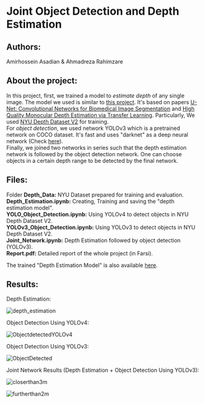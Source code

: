 # Joint Object Detection and Depth Estimation

## Authors:
Amirhossein Asadian & Ahmadreza Rahimzare

## About the project:
In this project, first, we trained a model to *estimate depth* of any single image. The model we used is similar to [this project](https://github.com/siddinc/monocular_depth_estimation). It's based on papers [U-Net: Convolutional Networks for Biomedical Image Segmentation](https://arxiv.org/abs/1505.04597) and [High Quality Monocular Depth Estimation via Transfer Learning](https://arxiv.org/abs/1812.11941). Particularly, We used [NYU Depth Dataset V2](https://cs.nyu.edu/~silberman/datasets/nyu_depth_v2.html) for training.
<br> For *object detection*, we used network YOLOv3 which is a pretrained network on COCO dataset. It's fast and uses "darknet" as a deep neural network (Check [here](https://pjreddie.com/darknet/yolo/)).
<br> Finally, we joined two networks in series such that the depth estimation network is followed by the object detection network. One can choose objects in a 
certain depth range to be detected by the final network.

## Files:
Folder **Depth_Data:** NYU Dataset prepared for training and evaluation.
<br>**Depth_Estimation.ipynb:** Creating, Training and saving the "depth estimation model".
<br> **YOLO_Object_Detection.ipynb:** Using YOLOv4 to detect objects in NYU Depth Dataset V2. 
<br> **YOLOv3_Object_Detection.ipynb:** Using YOLOv3 to detect objects in NYU Depth Dataset V2. 
<br> **Joint_Network.ipynb:** Depth Estimation followed by object detection (YOLOv3).
<br> **Report.pdf:** Detailed report of the whole project (in Farsi).

The trained "Depth Estimation Model" is also available [here](https://drive.google.com/drive/folders/1WwH5J9C5vVoIhgFO5PQyHodTGwUvEqZu?usp=sharing).

## Results:

Depth Estimation:

![depth_estimation](https://user-images.githubusercontent.com/94138466/152656702-6dd3f833-c0c6-4d53-9cef-d9161e83aaa8.png)

Object Detection Using YOLOv4:

![ObjectdetectedYOLOv4](https://user-images.githubusercontent.com/94138466/152656708-c5cde1aa-b7a6-431a-af74-942d9b821f20.png)

Object Detection Using YOLOv3:

![ObjectDetected](https://user-images.githubusercontent.com/94138466/152656704-0db9fd94-9aa6-4427-89d7-177d8045d5e4.png)


Joint Network Results (Depth Estimation + Object Detection Using YOLOv3):

![closerthan3m](https://user-images.githubusercontent.com/94138466/152656712-3918a385-9cf6-4515-85f4-2cb7745cd889.png)

![furtherthan2m](https://user-images.githubusercontent.com/94138466/152656714-6c117daa-ab89-440a-8d17-ec8ba8eaa18b.png)


